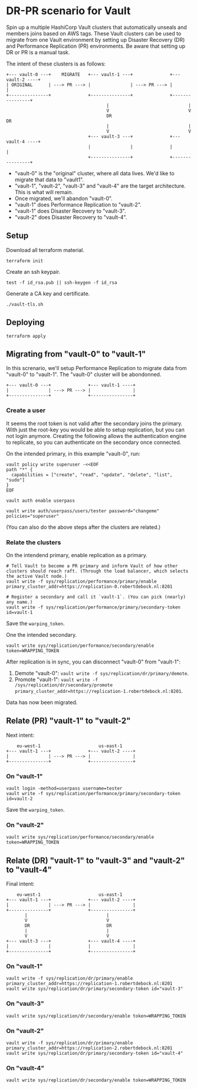 # DR-PR scenario for Vault

Spin up a multiple HashiCorp Vault clusters that automatically unseals and members joins based on AWS tags. These Vault clusters can be used to migrate from one Vault environment by setting up Disaster Recovery (DR) and Performance Replication (PR) environments. Be aware that setting up DR or PR is a manual task.

The intent of these clusters is as follows:

```text
+--- vault-0 ---+    MIGRATE   +--- vault-1 ---+              +--- vault-2 ----+
| ORIGINAL      | ---> PR ---> |               | ---> PR ---> |                |
+---------------+              +---------------+              +----------------+
                                      |                              |
                                      V                              V
                                      DR                             DR
                                      |                              |
                                      V                              V
                               +--- vault-3 ---+              +--- vault-4 ----+
                               |               |              |                |
                               +---------------+              +----------------+
```

- "vault-0" is the "original" cluster, where all data lives. We'd like to migrate that data to "vault1".
- "vault-1", "vault-2", "vault-3" and "vault-4" are the target architecture. This is what will remain.
- Once migrated, we'll abandon "vault-0".
- "vault-1" does Performance Replication to "vault-2".
- "vault-1" does Disaster Recovery to "vault-3".
- "vault-2" does Disaster Recovery to "vault-4".

## Setup

Download all terraform material.

```shell
terraform init
```

Create an ssh keypair.

```shell
test -f id_rsa.pub || ssh-keygen -f id_rsa
```

Generate a CA key and certificate.

```shell
./vault-tls.sh
```

## Deploying

```shell
terraform apply
```

## Migrating from "vault-0" to "vault-1"

In this screnario, we'll setup Performance Replication to migrate data from "vault-0" to "vault-1". The "vault-0" cluster will be abondonned.

```text
+--- vault-0 ---+              +--- vault-1 ----+
|               | ---> PR ---> |                |
+---------------+              +----------------+
```

### Create a user

It seems the root token is not valid after the secondary joins the primary. With just the root-key you would be able to setup replication, but you can not login anymore. Creating the following allows the authentication engine to replicate, so you can authenticate on the secondary once connected.

On the intended primary, in this example "vault-0", run:

```shell
vault policy write superuser -<<EOF
path "*" {
  capabilities = ["create", "read", "update", "delete", "list", "sudo"]
}
EOF
```

```shell
vault auth enable userpass
```

```shell
vault write auth/userpass/users/tester password="changeme" policies="superuser"
```

(You can also do the above steps after the clusters are related.)

### Relate the clusters

On the intendend primary, enable replication as a primary.

```shell
# Tell Vault to become a PR primary and inform Vault of how other clusters should reach raft. (Through the load balancer, which selects the active Vault node.)
vault write -f sys/replication/performance/primary/enable primary_cluster_addr=https://replication-0.robertdebock.nl:8201

# Register a secondary and call it `vault-1`. (You can pick (nearly) any name.)
vault write -f sys/replication/performance/primary/secondary-token id=vault-1
```

Save the `warping_token`.

One the intended secondary.

```shell
vault write sys/replication/performance/secondary/enable token=WRAPPING_TOKEN
```

After replication is in sync, you can disconnect "vault-0" from "vault-1":

1. Demote "vault-0": `vault write -f sys/replication/dr/primary/demote`.
2. Promote "vault-1": `vault write -f /sys/replication/dr/secondary/promote primary_cluster_addr=https://replication-1.robertdebock.nl:8201`.

Data has now been migrated. 
## Relate (PR) "vault-1" to "vault-2"

Next intent:

```text
    eu-west-1                      us-east-1
+--- vault-1 ---+              +--- vault-2 ----+
|               | ---> PR ---> |                |
+---------------+              +----------------+
```

### On "vault-1"

```shell
vault login -method=userpass username=tester
vault write -f sys/replication/performance/primary/secondary-token id=vault-2
```

Save the `warping_token`.

### On "vault-2"

```shell
vault write sys/replication/performance/secondary/enable token=WRAPPING_TOKEN
```

## Relate (DR) "vault-1" to "vault-3" and "vault-2" to "vault-4"

Final intent:

```text
    eu-west-1                      us-east-1
+--- vault-1 ---+              +--- vault-2 ----+
|               | ---> PR ---> |                |
+---------------+              +----------------+
       |                              |
       V                              V
       DR                             DR
       |                              |
       V                              V
+--- vault-3 ---+              +--- vault-4 ----+
|               |              |                |
+---------------+              +----------------+
```

### On "vault-1"

```shell
vault write -f sys/replication/dr/primary/enable primary_cluster_addr=https://replication-1.robertdebock.nl:8201
vault write sys/replication/dr/primary/secondary-token id="vault-3"
```

### On "vault-3"

```shell
vault write sys/replication/dr/secondary/enable token=WRAPPING_TOKEN
```

### On "vault-2"

```shell
vault write -f sys/replication/dr/primary/enable primary_cluster_addr=https://replication-2.robertdebock.nl:8201
vault write sys/replication/dr/primary/secondary-token id="vault-4"
```

### On "vault-4"

```shell
vault write sys/replication/dr/secondary/enable token=WRAPPING_TOKEN
```
